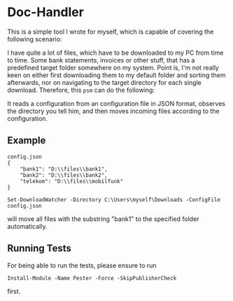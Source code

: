 # Doc-Handler

This is a simple tool I wrote for myself, which is capable of covering the following scenario:

I have quite a lot of files, which have to be downloaded to my PC from time to time. Some bank statements, invoices or other stuff, that has a predefined target folder somewhere on my system. Point is, I'm not really keen on either first downloading them to my default folder and sorting them afterwards, nor on navigating to the target directory for each single download. Therefore, this `psm` can do the following:

It reads a configuration from an configuration file in JSON format, observes the directory you tell him, and then moves incoming files according to the configuration.

## Example

```
config.json
{
    "bank1": "D:\\files\\bank1",
    "bank2": "D:\\files\\bank2",
    "telekom": "D:\\files\\mobilfunk"
}
```

```
Set-DownloadWatcher -Directory C:\Users\myself\Downloads -ConfigFile config.json
```

will move all files with the substring "bank1" to the specified folder automatically.

## Running Tests

For being able to run the tests, please ensure to run

```
Install-Module -Name Pester -Force -SkipPublisherCheck
```

first.